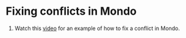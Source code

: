 # Fixing conflicts in Mondo

1. Watch this [video](https://drive.google.com/file/d/1DqYiXEdkLCVji55FmFlA9sPmfLouEqrj/view?usp=sharing) for an example of how to fix a conflict in Mondo.
